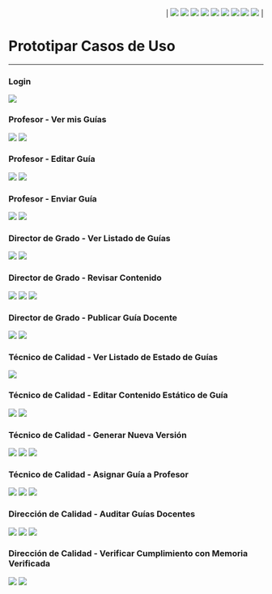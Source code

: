<div align=right>

| [![](https://img.shields.io/badge/-Inicio-FFF?style=flat&logo=Emlakjet&logoColor=black)](/README.md) [![](https://img.shields.io/badge/-Modelo_de_Dominio-FFF?style=flat&logo=LiveChat&logoColor=black)](/ModeloDelDominio/modeloDelDominio.md) [![](https://img.shields.io/badge/-Actores-FFF?style=flat&logo=openstreetmap&logoColor=black)](/CasosDeUso/Actividades/Actores.md) [![](https://img.shields.io/badge/-Casos_De_Uso-FFF?style=flat&logo=openstreetmap&logoColor=black)](/CasosDeUso/Actividades/CasosDeUso.md) [![](https://img.shields.io/badge/-Diagrama_De_Contexto-FFF?style=flat&logo=openstreetmap&logoColor=black)](/CasosDeUso/diagramaDeContexto/diagramaDeContexto.md) [![](https://img.shields.io/badge/-Priorización_Casos_De_Uso-FFF?style=flat&logo=openstreetmap&logoColor=black)](/CasosDeUso/Priorizacion.md) [![](https://img.shields.io/badge/-Detallado_Casos_De_Uso-FFF?style=flat&logo=openstreetmap&logoColor=black)](/CasosDeUso/Actividades/Detallar.md) [![](https://img.shields.io/badge/-Prototipos-FFF?style=flat&logo=openstreetmap&logoColor=black)](/CasosDeUso/Actividades/Prototipos/README.md) [![](https://img.shields.io/badge/-Sesiones_de_Requisitado-FFF?style=flat&logo=Proton&logoColor=black)](/SesionesDeRequisitado)  |

</div>


# Prototipar Casos de Uso
---


### Login
![](/CasosDeUso/Actividades/Prototipos/PrototipadoLogin/Login.svg)


### Profesor - Ver mis Guías
![](/CasosDeUso/Actividades/Prototipos/PrototipadosProfesor/Profesor%20-%20Ver%20guias%201.svg)
![](/CasosDeUso/Actividades/Prototipos/PrototipadosProfesor/Profesor%20-%20Ver%20guias%202.svg)

### Profesor - Editar Guía
![](/CasosDeUso/Actividades/Prototipos/PrototipadosProfesor/Profesor%20-%20Editar%20contenido%201.svg)
![](/CasosDeUso/Actividades/Prototipos/PrototipadosProfesor/Profesor%20-%20Editar%20contenido%202.svg)

### Profesor - Enviar Guía
![](/CasosDeUso/Actividades/Prototipos/PrototipadosProfesor/Profesor%20-%20enviar%20guia%201.svg)
![](/CasosDeUso/Actividades/Prototipos/PrototipadosProfesor/Profesor%20-%20enviar%20guia.svg)



### Director de Grado - Ver Listado de Guías
![](/CasosDeUso/Actividades/Prototipos/PrototipadosDirectorGrado/Ver%20estado%20guias%201.svg)
![](/CasosDeUso/Actividades/Prototipos/PrototipadosDirectorGrado/Ver%20estado%20guias.svg)

### Director de Grado - Revisar Contenido
![](/CasosDeUso/Actividades/Prototipos/PrototipadosDirectorGrado/Revisar%20contenido%201.svg)
![](/CasosDeUso/Actividades/Prototipos/PrototipadosDirectorGrado/Revisar%20contenido%202.svg)
![](/CasosDeUso/Actividades/Prototipos/PrototipadosDirectorGrado/Revisar%20contenido%203.svg)

### Director de Grado - Publicar Guía Docente
![](/CasosDeUso/Actividades/Prototipos/PrototipadosDirectorGrado/Publicar%20guias.svg)
![](/CasosDeUso/Actividades/Prototipos/PrototipadosDirectorGrado/Publicar%20guias%202%20(2).svg)


### Técnico de Calidad - Ver Listado de Estado de Guías
![](/CasosDeUso/Actividades/Prototipos/PrototipadosTecnicoCalidad/Técnico-%20Ver%20Listado%20de%20Estados%20de%20Guías%20Docentes.svg)

### Técnico de Calidad - Editar Contenido Estático de Guía
![](/CasosDeUso/Actividades/Prototipos/PrototipadosTecnicoCalidad/Director%20de%20Calidad-Editar%20plantilla%20de%20la%20guía%20docente.svg)
![](/CasosDeUso/Actividades/Prototipos/PrototipadosTecnicoCalidad/Director%20de%20Calidad-Editar%20plantilla%20de%20la%20guía%20docente%20(1).svg)

### Técnico de Calidad - Generar Nueva Versión
![](/CasosDeUso/Actividades/Prototipos/PrototipadosTecnicoCalidad/Tecnico%20de%20Calidad%20-%20Generar%20Version%201.svg)
![](/CasosDeUso/Actividades/Prototipos/PrototipadosTecnicoCalidad/Tecnico%20de%20Calidad%20-%20Generar%20Version%202.svg)
![](/CasosDeUso/Actividades/Prototipos/PrototipadosTecnicoCalidad/Tecnico%20de%20Calidad%20-%20Generar%20Version%203.svg)

### Técnico de Calidad - Asignar Guía a Profesor
![](/CasosDeUso/Actividades/Prototipos/PrototipadosTecnicoCalidad/Técnico-%20Ver%20Listado%20de%20Estados%20de%20Guías%20Docentes.svg)
![](/CasosDeUso/Actividades/Prototipos/PrototipadosTecnicoCalidad/Técnico-%20%20Asignar%20Guías%20Docentes%20a%20Profesor%20(2).svg)
![](/CasosDeUso/Actividades/Prototipos/PrototipadosTecnicoCalidad/Técnico-%20%20Asignar%20Guías%20Docentes%20a%20Profesor%20(1).svg)


### Dirección de Calidad - Auditar Guías Docentes
![](/CasosDeUso/Actividades/Prototipos/PrototipadosDirectorCalidad/Listado%20Guías.svg)
![](/CasosDeUso/Actividades/Prototipos/PrototipadosDirectorCalidad/AuditarGuia1.svg)
![](/CasosDeUso/Actividades/Prototipos/PrototipadosDirectorCalidad/AuditarGuia2.svg)

### Dirección de Calidad - Verificar Cumplimiento con Memoria Verificada
![](/CasosDeUso/Actividades/Prototipos/PrototipadosDirectorCalidad/VerificaIA1.svg)
![](/CasosDeUso/Actividades/Prototipos/PrototipadosDirectorCalidad/VerificaIA2.svg)

